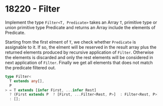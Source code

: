 # 18220 - Filter

Implement the type `Filter<T, Predicate>` takes an Array `T`, primitive type or union primitive type Predicate and returns an Array include the elements of Predicate.

Starting from the first elment of `T`, we check whether `Predicate` is assignable to it. If so, the elment will be reserved in the result array plus the returned elements produced by recursive application of `Filter`. Otherwise the elements is discarded and only the rest elements will be considered in next application of `Filter`. Finally we get all elements that does not match the predicate filtered out.

```typescript
type Filter<
  T extends any[],
  P
> = T extends [infer First, ...infer Rest]
  ? (First extends P  ? [First, ...Filter<Rest, P>]  : Filter<Rest, P>)
  : [];
```
